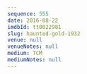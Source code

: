 ```yaml
---
sequence: 555
date: 2016-08-22
imdbId: tt0022981
slug: haunted-gold-1932
venue: null
venueNotes: null
medium: TCM
mediumNotes: null
---
```

